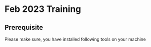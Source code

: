 # Feb 2023 Training 

## Prerequisite

Please make sure, you have installed following tools on your machine 

